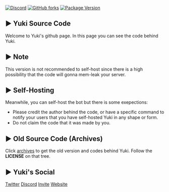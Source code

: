 [![Discord](https://discordapp.com/api/guilds/503423569192157184/widget.png?style=shield)](https://discord.gg/ck8kajr)
[![GitHub forks](https://img.shields.io/github/forks/yukidiscordbot/Yuki-Public)](https://github.com/yukidiscordbot/Yuki-Public/network)
[![Package Version](https://img.shields.io/github/package-json/v/yukidiscordbot/Yuki-Public)](https://www.npmjs.com)


## ▶ Yuki Source Code

Welcome to Yuki's github page. In this page you can see the code behind Yuki.


## ▶ Note
This version is not recommended to self-host since there is a high possibility that the code will gonna mem-leak your server.

## ▶ Self-Hosting
Meanwhile, you can self-host the bot but there is some exepections:
 * Please credit the author behind the code, or have a specific command to notify your users that you have self-hosted Yuki in any shape or form.
 * Do not claim the code that it was made by you.


## ▶ Old Source Code (Archives)
Click [archives](https://github.com/yukidiscordbot/Yuki-Public/tree/archives) to get the old version and codes behind Yuki.
Follow the **LICENSE** on that tree.


## ▶ Yuki's Social
[Twitter](https://twitter.com/YukiDiscordBot)
[Discord](https://discord.gg/ck8kajr)
[Invite](https://discordapp.com/oauth2/authorize?client_id=489219428358160385&permissions=1543859415&scope=bot)
[Website](https://yukibot.xyz)
